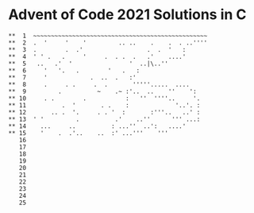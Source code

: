 # Advent of Code 2021 Solutions in C

    **  1  ~~~~~~~~~~~~~~~~~~~~~~~~~~~~~~~~~~~~~~~~~~~~~~~~~
    **  2  .  '     '    '         .. ..    .    .  . ..''''
    **  3  .        .  .'                  .  .  '   :      
    **  4  ' ' .   .     '     .  . .  .   .'    ....'      
    **  5   ..   .'  '                '  ..|\..''           
    **  6     '   '.   .        '   .   :                   
    **  7     '            .  ..  .   :'                    
    **  8     .     . .     .  .       '''''.....  ....     
    **  9         .          ~    .~ :'..  ..    ''    ':   
    ** 10     . .        .           :   ''  ''''..     '.  
    ** 11          .  '       . .    :             '..'. :  
    ** 12       .. .  '.     . . '  :       :'''..   ..' :  
    ** 13  ' '         .          .'    ..''      ''' ...:  
    ** 14    ...     ..          : ...''  ..':   ....'      
    ** 15    '    .  .'..    ..  :' ...'''    '''           
       16  
       17  
       18  
       19  
       20  
       21  
       22  
       23  
       24  
       25   
